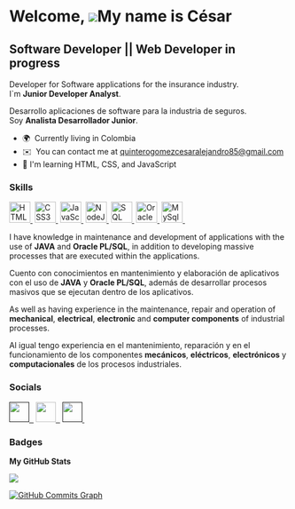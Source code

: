 Welcome, ![](https://user-images.githubusercontent.com/18350557/176309783-0785949b-9127-417c-8b55-ab5a4333674e.gif)My name is César
================================================================================================================================
Software Developer || Web Developer in progress
-----------------------------------------------

Developer for Software applications for the insurance industry.  
I`m **Junior Developer Analyst**.

Desarrollo aplicaciones de software para la industria de seguros.  
Soy **Analista Desarrollador Junior**. 
  
  
* 🌍  Currently living in Colombia
* ✉️  You can contact me at [quinterogomezcesaralejandro85@gmail.com](mailto:quinterogomezcesaralejandro85@gmail.com)
* 🧠  I'm learning HTML, CSS, and JavaScript

### Skills  


<p align="left"> <a href="https://developer.mozilla.org/en-US/docs/Glossary/HTML5" target="_blank" rel="noreferrer"> <img src="https://raw.githubusercontent.com/danielcranney/readme-generator/main/public/icons/skills/html5-colored.svg" width="38" height="38" alt="HTML5"/>&nbsp</a> 
  <a href="https://www.w3.org/TR/CSS/#css" target="_blank" rel="noreferrer"> <img src="https://raw.githubusercontent.com/danielcranney/readme-generator/main/public/icons/skills/css3-colored.svg" width="38" height="38" alt="CSS3" />&nbsp</a> 
  <a href="https://developer.mozilla.org/en-US/docs/Web/JavaScript" target="_blank" rel="noreferrer"> <img src="https://raw.githubusercontent.com/danielcranney/readme-generator/main/public/icons/skills/javascript-colored.svg" width="38" height="38" alt="JavaScript"/>&nbsp</a> 
  <a href="https://nodejs.org/en/" target="_blank" rel="noreferrer"> <img src="https://raw.githubusercontent.com/danielcranney/readme-generator/main/public/icons/skills/nodejs-colored.svg" width="38" height="38" alt="NodeJS" />&nbsp</a> 
  <a href="https://www.oracle.com/database/sqldeveloper/" target="_blank" rel="noreferrer"> <img src="https://user-images.githubusercontent.com/115849819/228140396-4c31b0aa-a19f-482d-8bec-479943b85f26.svg" width="38" height="38" alt="SQL" />&nbsp</a> 
  <a href="https://www.oracle.com/database/" target="_blank" rel="noreferrer"> <img src="https://user-images.githubusercontent.com/115849819/228136161-dbcd97fb-616e-4b12-b9ed-3f1c9cbea99f.svg" width="38" height="38" alt="OraclePL" />&nbsp</a>
<a href="https://www.mysql.com/" target="_blank" rel="noreferrer"> <img src="https://user-images.githubusercontent.com/115849819/228142043-8dd89b9d-1b7b-49cd-ab52-d74f246e1855.svg" width="38" height="38" alt="MySql"/>&nbsp</a>
</p>

I have knowledge in maintenance and development of applications with the use of **JAVA** and **Oracle PL/SQL**, in addition to developing massive processes that are executed within the applications.

Cuento con conocimientos en mantenimiento y elaboración de aplicativos con el uso de **JAVA** y **Oracle PL/SQL**, además de desarrollar procesos masivos que se ejecutan dentro de los aplicativos.

As well as having experience in the maintenance, repair and operation of **mechanical**, **electrical**, **electronic** and **computer components** of industrial processes.

Al igual tengo experiencia en el mantenimiento, reparación y en el funcionamiento de los componentes **mecánicos**, **eléctricos**, **electrónicos** y **computacionales** de los procesos industriales. 
  
### Socials

<p align="left"> <a href="" target="_blank" rel="noreferrer"> <img src="https://raw.githubusercontent.com/danielcranney/readme-generator/main/public/icons/socials/linkedin.svg" width="36" height="36" />&nbsp;&nbsp</a>
  <a href="https://github.com/CaesarAlej24" target="_blank" rel="noreferrer"> <img src="https://raw.githubusercontent.com/danielcranney/readme-generator/main/public/icons/socials/github.svg" width="36" height="36" />&nbsp;&nbsp</a>
  <a href="" target="_blank" rel="noreferrer"> <img src="https://raw.githubusercontent.com/danielcranney/readme-generator/main/public/icons/socials/twitter.svg" width="36" height="36" />&nbsp</a></p>

### Badges

<b>My GitHub Stats</b>

<a href="http://www.github.com/CaesarAlej24"><img src="https://github-readme-streak-stats.herokuapp.com/?user=CaesarAlej24&stroke=ffffff&background=1c1917&ring=d6d13c&fire=d6d13c&currStreakNum=ffffff&currStreakLabel=d6d13c&sideNums=ffffff&sideLabels=ffffff&dates=ffffff&hide_border=true" /></a>

<a href="http://www.github.com/CaesarAlej24"><img src="https://github-readme-activity-graph.cyclic.app/graph?username=CaesarAlej24&bg_color=1c1917&color=ffffff&line=1578d4&point=ffffff&area_color=1c1917&area=true&hide_border=true&custom_title=GitHub%20Commits%20Graph" alt="GitHub Commits Graph" /></a>
